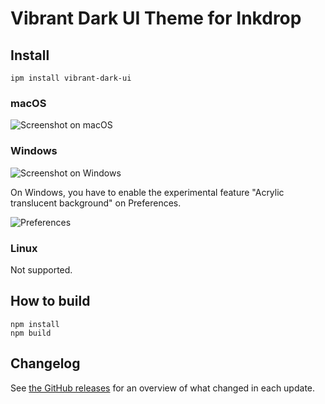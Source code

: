 # Vibrant Dark UI Theme for Inkdrop

## Install

```
ipm install vibrant-dark-ui
```

### macOS

![Screenshot on macOS](https://github.com/inkdropapp/vibrant-dark-ui/blob/master/img/screenshot-macos.png?raw=true)

### Windows

![Screenshot on Windows](https://github.com/inkdropapp/vibrant-dark-ui/blob/master/img/screenshot-windows.png?raw=true)

On Windows, you have to enable the experimental feature "Acrylic translucent background" on Preferences.

![Preferences](https://github.com/inkdropapp/vibrant-dark-ui/blob/master/img/windows-preferences.png?raw=true)

### Linux

Not supported.

## How to build

```
npm install
npm build
```

## Changelog

See [the GitHub releases](https://github.com/inkdropapp/vibrant-dark-ui/releases) for an overview of what changed in each update.

